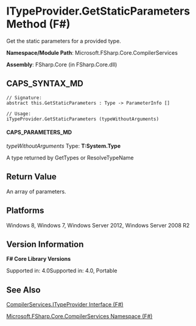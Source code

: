 # ITypeProvider.GetStaticParameters Method (F#)

Get the static parameters for a provided type.

**Namespace/Module Path**: Microsoft.FSharp.Core.CompilerServices

**Assembly**: FSharp.Core (in FSharp.Core.dll)


## CAPS_SYNTAX_MD

```
// Signature:
abstract this.GetStaticParameters : Type -> ParameterInfo []

// Usage:
iTypeProvider.GetStaticParameters (typeWithoutArguments)
```

#### CAPS_PARAMETERS_MD
*typeWithoutArguments*
Type: **T:System.Type**


A type returned by GetTypes or ResolveTypeName




## Return Value
An array of parameters.


## Platforms
Windows 8, Windows 7, Windows Server 2012, Windows Server 2008 R2


## Version Information
**F# Core Library Versions**

Supported in: 4.0Supported in: 4.0, Portable




## See Also
[CompilerServices.ITypeProvider Interface &#40;F&#35;&#41;](CompilerServices.ITypeProvider+Interface+%28F%23%29.md)

[Microsoft.FSharp.Core.CompilerServices Namespace &#40;F&#35;&#41;](Microsoft.FSharp.Core.CompilerServices+Namespace+%28F%23%29.md)


